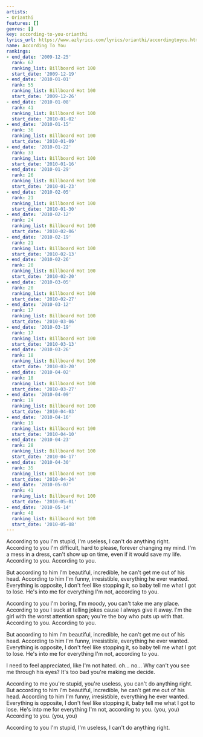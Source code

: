 ```yaml
---
artists:
- Orianthi
features: []
genres: []
key: according-to-you-orianthi
lyrics_url: https://www.azlyrics.com/lyrics/orianthi/accordingtoyou.html
name: According To You
rankings:
- end_date: '2009-12-25'
  rank: 67
  ranking_list: Billboard Hot 100
  start_date: '2009-12-19'
- end_date: '2010-01-01'
  rank: 55
  ranking_list: Billboard Hot 100
  start_date: '2009-12-26'
- end_date: '2010-01-08'
  rank: 41
  ranking_list: Billboard Hot 100
  start_date: '2010-01-02'
- end_date: '2010-01-15'
  rank: 36
  ranking_list: Billboard Hot 100
  start_date: '2010-01-09'
- end_date: '2010-01-22'
  rank: 33
  ranking_list: Billboard Hot 100
  start_date: '2010-01-16'
- end_date: '2010-01-29'
  rank: 26
  ranking_list: Billboard Hot 100
  start_date: '2010-01-23'
- end_date: '2010-02-05'
  rank: 21
  ranking_list: Billboard Hot 100
  start_date: '2010-01-30'
- end_date: '2010-02-12'
  rank: 24
  ranking_list: Billboard Hot 100
  start_date: '2010-02-06'
- end_date: '2010-02-19'
  rank: 21
  ranking_list: Billboard Hot 100
  start_date: '2010-02-13'
- end_date: '2010-02-26'
  rank: 20
  ranking_list: Billboard Hot 100
  start_date: '2010-02-20'
- end_date: '2010-03-05'
  rank: 20
  ranking_list: Billboard Hot 100
  start_date: '2010-02-27'
- end_date: '2010-03-12'
  rank: 17
  ranking_list: Billboard Hot 100
  start_date: '2010-03-06'
- end_date: '2010-03-19'
  rank: 17
  ranking_list: Billboard Hot 100
  start_date: '2010-03-13'
- end_date: '2010-03-26'
  rank: 18
  ranking_list: Billboard Hot 100
  start_date: '2010-03-20'
- end_date: '2010-04-02'
  rank: 18
  ranking_list: Billboard Hot 100
  start_date: '2010-03-27'
- end_date: '2010-04-09'
  rank: 19
  ranking_list: Billboard Hot 100
  start_date: '2010-04-03'
- end_date: '2010-04-16'
  rank: 19
  ranking_list: Billboard Hot 100
  start_date: '2010-04-10'
- end_date: '2010-04-23'
  rank: 28
  ranking_list: Billboard Hot 100
  start_date: '2010-04-17'
- end_date: '2010-04-30'
  rank: 35
  ranking_list: Billboard Hot 100
  start_date: '2010-04-24'
- end_date: '2010-05-07'
  rank: 41
  ranking_list: Billboard Hot 100
  start_date: '2010-05-01'
- end_date: '2010-05-14'
  rank: 48
  ranking_list: Billboard Hot 100
  start_date: '2010-05-08'
---
```


According to you
I'm stupid,
I'm useless,
I can't do anything right.
According to you
I'm difficult,
hard to please,
forever changing my mind.
I'm a mess in a dress,
can't show up on time,
even if it would save my life.
According to you. According to you.

But according to him
I'm beautiful,
incredible,
he can't get me out of his head.
According to him
I'm funny,
irresistible,
everything he ever wanted.
Everything is opposite,
I don't feel like stopping it,
so baby tell me what I got to lose.
He's into me for everything I'm not,
according to you.

According to you
I'm boring,
I'm moody,
you can't take me any place.
According to you
I suck at telling jokes cause I always give it away.
I'm the girl with the worst attention span;
you're the boy who puts up with that.
According to you. According to you.

But according to him
I'm beautiful,
incredible,
he can't get me out of his head.
According to him
I'm funny,
irresistible,
everything he ever wanted.
Everything is opposite,
I don't feel like stopping it,
so baby tell me what I got to lose.
He's into me for everything I'm not,
according to you.

I need to feel appreciated,
like I'm not hated. oh... no...
Why can't you see me through his eyes?
It's too bad you're making me decide.

According to me
you're stupid,
you're useless,
you can't do anything right.
But according to him
I'm beautiful,
incredible,
he can't get me out of his head.
According to him
I'm funny,
irresistible,
everything he ever wanted.
Everything is opposite,
I don't feel like stopping it,
baby tell me what I got to lose.
He's into me for everything I'm not,
according to you. (you, you)
According to you. (you, you)

According to you
I'm stupid,
I'm useless,
I can't do anything right.



